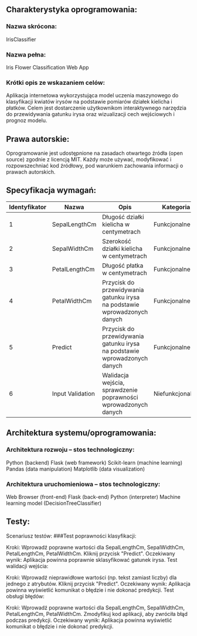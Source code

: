 ## Charakterystyka oprogramowania:
### Nazwa skrócona:  
IrisClassifier
### Nazwa pełna:
Iris Flower Classification Web App
### Krótki opis ze wskazaniem celów: 
Aplikacja internetowa wykorzystująca model uczenia maszynowego do klasyfikacji kwiatów irysów na podstawie pomiarów działek kielicha i płatków. Celem jest dostarczenie użytkownikom interaktywnego narzędzia do przewidywania gatunku irysa oraz wizualizacji cech wejściowych i prognoz modelu.
## Prawa autorskie:
Oprogramowanie jest udostępnione na zasadach otwartego źródła (open source) zgodnie z licencją MIT. Każdy może używać, modyfikować i rozpowszechniać kod źródłowy, pod warunkiem zachowania informacji o prawach autorskich.
## Specyfikacja wymagań:

| Identyfikator | Nazwa             | Opis                                                   | Kategoria      |
| ------------- | ----------------- | ------------------------------------------------------ | -------------- |
| 1             | SepalLengthCm     | Długość działki kielicha w centymetrach               | Funkcjonalne   |
| 2             | SepalWidthCm      | Szerokość działki kielicha w centymetrach             | Funkcjonalne   |
| 3             | PetalLengthCm     | Długość płatka w centymetrach                          | Funkcjonalne   |
| 4             | PetalWidthCm      | Przycisk do przewidywania gatunku irysa na podstawie wprowadzonych danych | Funkcjonalne   |
| 5             | Predict           | Przycisk do przewidywania gatunku irysa na podstawie wprowadzonych danych | Funkcjonalne   |
| 6             | Input Validation  | Walidacja wejścia, sprawdzenie poprawności wprowadzonych danych | Niefunkcjonalne |

## Architektura systemu/oprogramowania:

### Architektura rozwoju – stos technologiczny:
Python (backend)
Flask (web framework)
Scikit-learn (machine learning)
Pandas (data manipulation)
Matplotlib (data visualization)

### Architektura uruchomieniowa – stos technologiczny:
Web Browser (front-end)
Flask (back-end)
Python (interpreter)
Machine learning model (DecisionTreeClassifier)

## Testy:
Scenariusz testów:
###Test poprawności klasyfikacji:

Kroki:
Wprowadź poprawne wartości dla SepalLengthCm, SepalWidthCm, PetalLengthCm, PetalWidthCm.
Kliknij przycisk "Predict".
Oczekiwany wynik:
Aplikacja powinna poprawnie sklasyfikować gatunek irysa.
Test walidacji wejścia:

Kroki:
Wprowadź nieprawidłowe wartości (np. tekst zamiast liczby) dla jednego z atrybutów.
Kliknij przycisk "Predict".
Oczekiwany wynik:
Aplikacja powinna wyświetlić komunikat o błędzie i nie dokonać predykcji.
Test obsługi błędów:

Kroki:
Wprowadź poprawne wartości dla SepalLengthCm, SepalWidthCm, PetalLengthCm, PetalWidthCm.
Zmodyfikuj kod aplikacji, aby zwróciła błąd podczas predykcji.
Oczekiwany wynik:
Aplikacja powinna wyświetlić komunikat o błędzie i nie dokonać predykcji.
